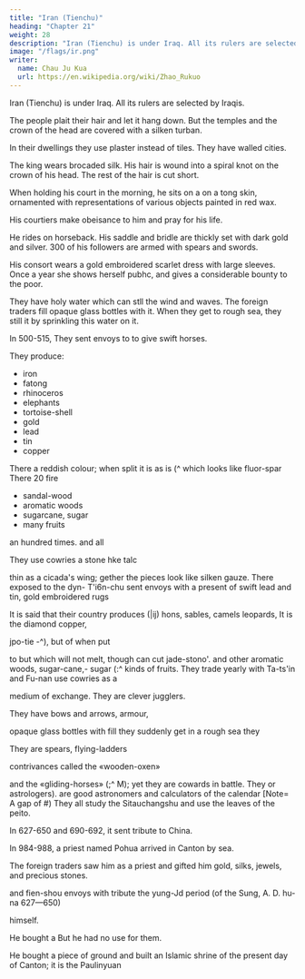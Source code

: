 ```yaml
---
title: "Iran (Tienchu)"
heading: "Chapter 21"
weight: 28
description: "Iran (Tienchu) is under Iraq. All its rulers are selected by Iraqis"
image: "/flags/ir.png"
writer:
  name: Chau Ju Kua
  url: https://en.wikipedia.org/wiki/Zhao_Rukuo
---
```




Iran (Tienchu) is under Iraq. All its rulers are selected by Iraqis.

The people plait their hair and let it hang down. But the temples and the crown of the head are covered with a silken turban. 

In their dwellings they use plaster instead of tiles. They have walled cities. 

The king wears brocaded silk. His hair is wound into a spiral knot on the crown of his head. The rest of the hair is cut short. 

When holding his court in the morning, he sits on a on a tong skin, ornamented with representations of various objects painted in red wax. 


<!-- holding his court in the morning he
name
of an animal, of
tiles.
"When
tong
being
 -->


His courtiers make obeisance to him and pray for his life. 

He rides on horseback. His saddle and bridle are  thickly set with dark gold and silver.  300 of his followers are armed with spears and swords.

His consort wears a gold embroidered scarlet dress with large sleeves. Once a year she shows herself
pubhc, and gives a considerable bounty to the poor.

They have holy water which can stll the wind and waves. The foreign traders fill opaque glass bottles with it. When they get to rough sea, they still it by sprinkling this water on it. 

In 500-515, They sent envoys to to give swift horses. 

They produce:
- iron
- fatong
- rhinoceros
- elephants
- tortoise-shell
- gold
- lead
- tin
- copper

There
a reddish colour; when
split
it is as
is
(^
which looks like fluor-spar
There
20
fire

- sandal-wood
- aromatic woods
- sugarcane, sugar
- many fruits


an hundred times.
and all

They use cowries 
a stone hke
talc

thin as a cicada's wing;
gether the pieces look like silken gauze. There
exposed to the
dyn-
T'i6n-chu sent envoys with a present of swift
lead and tin, gold embroidered rugs

It is said that their country produces (|ij) hons, sables,
camels
leopards,
It is
the diamond
copper,

jpo-tie
-^), but of
when put

to
but which will not melt, though
can cut jade-stono'.
and other aromatic woods, sugar-cane,-
sugar (:^ kinds of fruits. They trade yearly with Ta-ts'in and
Fu-nan use cowries as a

medium of exchange. They are clever jugglers.

They have bows and arrows, armour,

opaque glass bottles with
fill
they suddenly get in a rough sea they

They are
spears, flying-ladders

contrivances called the «wooden-oxen»

and the «gliding-horses» (;^
M); yet they are cowards in battle. They
or astrologers).
are good astronomers and calculators of the calendar
[Note= A gap of
#)
They all study the Sitauchangshu and use the leaves of the peito. 

In 627-650 and 690-692, it sent tribute to China. 

In 984-988, a priest named Pohua arrived in Canton by sea. 


The foreign traders saw him as a priest and gifted him gold, silks, jewels, and precious stones. 

and fien-shou envoys with tribute
the yung-Jd period (of the Sung, A. D.
hu-na
627—650)

himself. 

He bought a
But he had no use for them. 

He bought a piece of ground and built an Islamic shrine 
of the present day 
of Canton; it is the Paulinyuan

<!-- Notes.
1)
ts'in.
The words
See supra
of Ta-ts'in,
The
rest of the
Chau Ju-kua
Chou
from
in brackets are substantially a quotation
p. 105.
paragraph seems original
-with
on Ta-
K'fl-fei's notes
our author. As in the account
has mixed up a good deal of information derived from earlier Chinese
sources and applying to India (T'ien-chu) generally, with the India of the Ta-ts'in people, or
regarding whose dependency on the oking of Ta-ts'in»
Christians,
or Baghdad) see supra p. 105.
The term T'i§n-chu,
as here used,
in the broad acceptation in which other Chinese writers use
principal divisions of India in other chapters.
of Madras,
It
it,
e.,
is not to be taken in all cases
for our author has described the
appears that Chau's T'i6n-chu was the coast
paragraphs of
at least so far as the first three
this
chapter are concerned; in the 10
rest of the chapter, derived nearly entirely from the T'ung-tifin and other Chinese authorities,
T'ien-chu must, I think, be understood in its
The manner
in which the king,
5
the patriarch of Antioch
(i.
broader meaning of India generally.
the head priest of the Christians, appointed by the
i. e.,
king of Ta-ts'in, dressed his hair might be looked upon as a strange anomaly, considering his
being deputed by the Syrian, or the Chaldaean, patriarch. But
Christian clergy followed the native custom in this respect.
phus Indus
(15 century?,
Assemani,
ib,,
439),
who
summa
It
appears that in India the 15
(III B, 337)
quotes Jose-
says «de Christianis Malabariae= Hi habent
non ferunt tonsuram, sed nonnihil capillorum
sacerdotes, levitas et hypodiaconos. Sacerdotes vero
in
it
Assemani
parte capitis habent= quod et faciunt Saraceni, Persae, Indi, Tartari et Sinenses.)}
might also appear strange that the metropolitan of the Christian church was allowed to 20
have a wife at
all;
but the history of Nestorian patriarchs shows that opinions on the question of
celibacy have changed a good deal. Certainly bishops could be married
(Barhebraeus,
op.
cit.,
and exceptions are even on record in the case of patriarchs, as in that of Babaeus
(498 503 A. D.), who was married and had sons and who «sanxit, ut ecclesiae ministJri universi
nuberent, nemine aut presbyterorum aut diaconorum sine uxore manente= haberentque singuli 25
II, 64, 70, 80),
—
propriam uxorem palam et publics secundum legis praescriptum= nee quisquam in posterum
(Mar Amr,
known as Thomas
with having had two wives, one of
caelibatum ia saeculari conversation! coleret, ut vitatur nempe peccandi periculum»
op.
cit., II,
21;
cf.
Assemani,
II, 408).
One
Cana, some time about the year 800 A.
whom was
of the early bishops of India,
1)., is
even credited
Assemani
B, 441 et seqq ) fills several pages of 30
modern Christians of the church of
St. Thomas, Captain Ch. Swanston says (J. E. A. S., II, '241)= «The celibacy of the priests
is with them rather a custom than a dogma= they admit, not only that it is not required by
Scripture, but also .its evil tendency and consequences; and in later years, some of them were
induced to marry by the influence and persuasion of the British authorities in Travanc6r, and a 35
marriage gift of four hundred rupees, presented by the sovereign of the country, to induce them
to return to the ancient usage of their forefathers, and to enter the nuptial state. The feeling of
his
held to be merely a concubine.
(III
erudition with the account of this legend. Of the
the church
is,
however, against
The Sung-shi,
490,s''
it.»
says that sometime between A. D. 984 and 988, there
capital of China an Indian priest
(^
with aPersian heretic called A-li-yen(|S^
f^
^ ^)-
M
^'^) called Yung-sM
(^
i^)
came
in
to the
company 40
Yung-shi said that his native land was called
Li-t6 (^Ij ^^= Lata of Masudi, was situated on the gulf of Cambay and was a part of the
kingdom of the Balhara). The sovereign of
his country bore the family
P^
3S. f^), his personal name was A-no-ni (^^
his cap was of gold and covered with all kinds of jewels.
(^ M.
j^). His
When
name
of Ya-lo-wu-to
clothes were yellow,
he went fofth h&rode on an 45
elephant or in a small sedan-chair, preceded by a great throng of people and to the sound of
conch shells and cymbals. When he visited the temples he made largess to the poor. His consort
whose name was Mahani
(
J^ g^ ^),
only appeared in public once a year,
when she bestowed
great bounty on the people.
The name
of this Indian priest
means «Time
been borne by a Brahman or a Buddhist;
it
ever-lasting, eternitya,
appears to
me
and could never have 50
highly probably that Yung-shi was aIj^l
INDIA.
113^
MalaLar Christian, as may also have been the Persian «heretic»
(^\> *^ who accompanied
him on his journey to China.
2) Quotation from Ch6u K'U-fcJ, in his notes on Ta-ts'in (see supra,
p. 108, note 9). The
holy water here referred to must he that taken from the well
Zemzem at Mecca. Ming-shi, in
its account of Mecca, says= «Behind the tomb of
Ma-ha-ma (Mohammed) there is a well, the water
of which is limpid and sweet. People who start on the sea
voyage use to take along with them
some water from this well, for it has the property of appeasing the waves in time
of storm
^)
when
sprinkled over thesea».
Bretschneider, Med..Eesearches,
II,
303. San-ts'ai-t'u-hui (Pi6n-i-tien,
G8 Sec. T'i6n-fang) attributes the same property to the water from the well of
Ishmael (o)
is the well Zemzem, according to mohammedan tradition.
lb jK0)) or Hagar's well, this
2)
The
portion of this paragraph in quotation
(see supra, p. IDS, note 14).
rhinoceros,
tortoise-shell,
Hou Han-shu,
gold,
ginger, black salt, fine cloth,
silver,
118,12»,
marks is taken from Tu Yu's T'ung-tien
mentions among the products of India elephants,
sugar
— Liang-shu, (^
copper, iron, lead and
handsome rugs
called t'a-tong
(j/^
dark gold,
it is brilliant.
When
isinglass.
skins), tortoise-
According
to
(ru-gs).
«Huo-ts'i,
it
adds,
is
(cloth?), po-iii
like talc, its colour is like
cleaved
..pieces look like silver gauzes. Huo-ts'i
20 may be
marmot (?
hemps
pepper,
says the usual
54,16*'
gold, silver, gold embroidered skin rugs, fine
garments and t'a-tong
(muslin), fine fur
j
^),
^),
tin,
ll exports from India were rhinoceros (horns), ivory, leopards (skins),
shell, huo-ts'i
fi
it is as thin as a cicada's wing; when put together the
appears to be a foreign word; the substance referred to
Porter Smith,
Contrib. mater, med., 129,
it is
lapis-lazuli.
paragraph was compiled from a number of earlier Chinese writers, largely from
T'ang-shu, 221A,i7 et seqq. According to tbe Nan-fang-ts'au-mu-chuang, I, 4, sM-mi is cane-
4) This
sugar. At the time that work was written, third century A. D., China got all her supply of sugar,
from Tongking and southern Indo-China, wTiere the sugar-cane appears to have been indigenous.
25 See de Candolle, Origine des plantes cultiv^es, 122 127. It was cultivate'd also in India as
early as the first or second century of our era, as we have seen by the reference made to it in
the Hou Han-shu in the previous note. By the sixth century its use must have been general in
^
—
Central Asia, for Sui-shu, 83, mentions that sugar came from various countries of Central Asia
and of the Sassanian empire. In the
30 Central China, at Yang-ch6u (iter
of
(i.
first
J>U
half of the seventh century the cane was cultivated in
in Kiang-su), but the Chinese did not
know
the process
making sugar. Somewhere about A. D. 637 the Eiriperor T'ai-tsung sent a mission to Magadha
e.. Central India) to learn the method of boiling sugar, and called the attention of his people
to the superiority of the Chinese cane. T'ang-shu, 221A,i9''.
At about the same time Htian-tsang mentioned among the
35 of India sha-t'ang (vl? /|© agranulated sugar») and
much sugar-cane
(^^ J0)
and produced
(or
sJi'i-mi.
He
articles of food of the people
Gandhara had
also stated that
exported [jH )sfe?-mi.
Si-yfi-ki, 2,lo^ 15*.
sugar and sugar-cane in ancient India, see Lassen, Indische Alterthumsk.,
I,
317
— On
et seqq.
makes mention of another kind of sugar, or product of sugar, called pan-mi
can find no explanation of this term which, literally translated, means «half-honey».
Concerning the remarks about, the trade relations of T'ien-chu, H6u Han-shu, 118,io''
Sui-shu, 83,
^
4i
40
)•
I
trade with Ta-ts'in, and Liang-shu, 54,17* stated that Central T'ien-chu
had much sea-trade with Ta-ts'in, An-si (Parthia), Fu-nan, Ji-nan and Kialu-chi (i. e., Indo-China
generally). Our author quotes from T'ang-shu, 22lA,i7''.
already referred to
45
era.
its
Cowries were not the only medium of exchange in India even in the
H6u Han-shu, 118,io'' states that the Indians used coins of gold and
10 to
1.
Hflan-tsang
says «in the
commerce of the country gold and
small pearls are the media of exchangea.
first
centuries of our
silver;
the ratio was
silver coins, cowries
Watters, On Yuan-chuang's
Travels,
1,
and
178.
The awooden ox» and the ((gliding horse» were, according to San-kuo-chii (Shu, 5,i3,i5),
invented in the third
contrivances for facilitating the transport of provisions of armies, and were
Header's Manual,
Chinese
Mayers,
Conf.
Liang.
Chu-ko
general
50 century by the great Chinese
ii-taur
Liang. I can find no explanation oifei-t'i, literally ((flying laddersn, or of
s.
v.
Chu-ko
literally ((earth roads, saps».


mean the «Siddbanta Book of Eules», and the work was
Alberuni says in his India (Sachau's translation, I, 153) «The book
Si-tan ehang-shu appears to
probably one on astronomy.
known among Muslims as Sindhind is called
crooked nor changing. By
books
as,
this
name they
by them [the Hindus] Siddhanta,
according to our opinions, do not come up to the
books of mathematical astronomy. They hare
On the usual, or
Watters, On Yuan-chwang's
five
e.,
straight, not
mark
of our so-called ZiJ,
i.
e.,
hand-
Siddhantas». See also Lassen, Indische Alter-
thumsk., IV, 621. orthodox, Buddhist sense of the word si-tan,
see Travels,
I,
i.
erery standard book on astronomy, even such
call
i.
155—159 and Eitel, Handbook,
e.,
a syllabary,
The
152.
text
a quotation from T'ang-shu 221^,25*, the characters missing in_our text can be supplied
10
from it. The passage reads as follows
is
^^^^ij^S^^^H^^^-
«They. are able astronomers and they study (the work called) Si-tan-ehang, erroneously called
(by the Chinese)
Fan
t'ien-fa
The H6u Han-shu,
(i.
e.,
118,12*
Indian Astronomy))).
and Liang-shu, 54,16* remarked on the Indians' cowardice and
weakness.
Pei-to (in Sanskrit patra, «a leafs) are the leaves of the borassus flabelliformis.
tsa-tsu, 18,7* says there are three kinds of jiei-lo tree in
called to-lo-p'o li-ch' a pei-to
patra «leaf of the tala
^
(^ ^ ]^
"fl
Magadha
Yu-yang- li
(Central India), the largest
M ^) which
is in
is
Sanskrit tala vrlcsa
tree.
The name of this priest, probably a transcription of Rahula, has often been used by
Buddhist monks it was the name of the son of the Buddha Gautama. The term hu, rendered 2*
5)
;
aforeigns,
is
sometimes applied to Indians (see Pei-won yttn-fu, 70A
usually used to designate the people of
s. v.
^ .^
"j^ ), though
Western Asia.
Sung-shi, 490,s'' has it that in the yung-hi period (A. D. 984—988, the same in which
Lo-hu-na came to Ts'aan-ch6u), Tzi-huan (^fe !^)> *' priest of Wei-ch6u
(^^ ^|>| ), came
back to China from the Western Regions with a foreign priest ("AH i@') by the name of Mi- 2S
tan-lo (0^ j^ ^^)"
India, and
-p
i.
e.,
They presented
to the
^
Emperor
letters
from the Prince
of Northern
^
(^
[i£)' Prince of the Diamond Throne
|^|J
Vajrasana, Buddhgaya). Mi-tan-lo is a transcription of Mitra, a common termination
also
from Na-lan-t'o
(^^
of Indian Buddhist names.

 -->